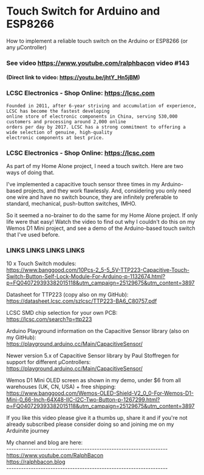 # Touch Switch for Arduino and ESP8266
How to implement a reliable touch switch on the Arduino or ESP8266 (or any µController)

### See video https://www.youtube.com/ralphbacon video #143
#### (Direct link to video: https://youtu.be/jhtY_Hn5jBM)

### LCSC Electronics - Shop Online: https://lcsc.com
```
Founded in 2011, after 6-year striving and accumulation of experience, LCSC has become the fastest developing
online store of electronic components in China, serving 530,000 customers and processing around 2,000 online
orders per day by 2017. LCSC has a strong commitment to offering a wide selection of genuine, high-quality
electronic components at best price.
```
### LCSC Electronics - Shop Online: https://lcsc.com

As part of my Home Alone project, I need a touch switch. Here are two ways of doing that.

I've implemented a capacitive touch sensor three times in my Arduino-based projects, and they work flawlessly. And, considering you only need one wire and have no switch bounce, they are infinitely preferable to standard, mechanical, push-button switches, IMHO.

So it seemed a no-brainer to do the same for my Home Alone project. If only life were that easy! Watch the video to find out why I couldn't do this on my Wemos D1 Mini project, and see a demo of the Arduino-based touch switch that I've used before.

### LINKS LINKS LINKS LINKS

10 x Touch Switch modules:  
https://www.banggood.com/10Pcs-2_5-5_5V-TTP223-Capacitive-Touch-Switch-Button-Self-Lock-Module-For-Arduino-p-1132674.html?p=FQ040729393382015118&utm_campaign=25129675&utm_content=3897  

Datasheet for TTP223 (copy also on my GitHub):  
https://datasheet.lcsc.com/szlcsc/TTP223-BA6_C80757.pdf  

LCSC SMD chip selection for your own PCB:  
https://lcsc.com/search?q=ttp223  

Arduino Playground information on the Capacitive Sensor library (also on my GitHub):  
https://playground.arduino.cc/Main/CapacitiveSensor/  

Newer version 5.x of Capacitive Sensor library by Paul Stoffregen for support for different µControllers:  
https://playground.arduino.cc/Main/CapacitiveSensor/

Wemos D1 Mini OLED screen as shown in my demo, under $6 from all warehouses (UK, CN, USA) + free shipping:  
https://www.banggood.com/Wemos-OLED-Shield-V2_0_0-For-Wemos-D1-Mini-0_66-Inch-64X48-IIC-I2C-Two-Button-p-1267299.html?p=FQ040729393382015118&utm_campaign=25129675&utm_content=3897  

If you like this video please give it a thumbs up, share it and if you're not already subscribed please consider doing so and joining me on my Arduinite journey

My channel and blog are here:  
\------------------------------------------------------------------  
https://www.youtube.com/RalphBacon  
https://ralphbacon.blog  
\------------------------------------------------------------------  
